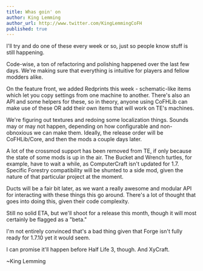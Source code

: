 ```yaml
---
title: Whas goin' on
author: King Lemming
author_url: http://www.twitter.com/KingLemmingCoFH
published: true
---
```


I'll try and do one of these every week or so, just so people know stuff is
still happening.

Code-wise, a ton of refactoring and polishing happened over the last few days.
We're making sure that everything is intuitive for players and fellow modders
alike.

On the feature front, we added Redprints this week - schematic-like items which
let you copy settings from one machine to another. There's also an API and some
helpers for these, so in theory, anyone using CoFHLib can make use of these OR
add their own items that will work on TE's machines.

We're figuring out textures and redoing some localization things. Sounds may or
may not happen, depending on how configurable and non-obnoxious we can make
them. Ideally, the release order will be CoFHLib/Core, and then the mods a
couple days later.

A lot of the crossmod support has been removed from TE, if only because the
state of some mods is up in the air. The Bucket and Wrench turtles, for example,
have to wait a while, as ComputerCraft isn't updated for 1.7. Specific Forestry
compatibility will be shunted to a side mod, given the nature of that particular
project at the moment.

Ducts will be a fair bit later, as we want a really awesome and modular API for
interacting with these things this go around. There's a lot of thought that goes
into doing this, given their code complexity.

Still no solid ETA, but we'll shoot for a release this month, though it will
most certainly be flagged as a "beta."

I'm not entirely convinced that's a bad thing given that Forge isn't fully ready
for 1.7.10 yet it would seem.

I can promise it'll happen before Half Life 3, though. And XyCraft.

~King Lemming
